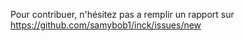 Pour contribuer, n'hésitez pas a remplir un rapport sur https://github.com/samybob1/inck/issues/new
